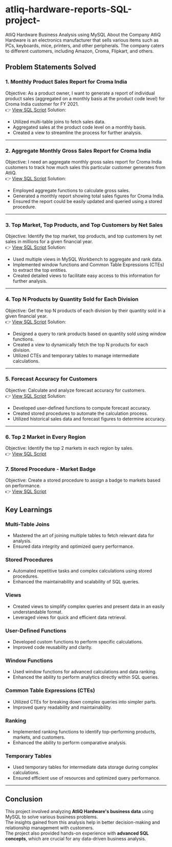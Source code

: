 # atliq-hardware-reports-SQL-project-
AtliQ Hardware Business Analysis using MySQL
About the Company
AtliQ Hardware is an electronics manufacturer that sells various items such as PCs, keyboards, mice, printers, and other peripherals. The company caters to different customers, including Amazon, Croma, Flipkart, and others.

## Problem Statements Solved

### 1. Monthly Product Sales Report for Croma India  
Objective: As a product owner, I want to generate a report of individual product sales (aggregated on a monthly basis at the product code level) for Croma India customer for FY 2021.  
👉 [View SQL Script](SQL_SCRIPTS/Croma_India_SalesReport_FY2021.sql)
Solution:

- Utilized multi-table joins to fetch sales data.
- Aggregated sales at the product code level on a monthly basis.
- Created a view to streamline the process for further analysis.
---

### 2. Aggregate Monthly Gross Sales Report for Croma India  
Objective: I need an aggregate monthly gross sales report for Croma India customers to track how much sales this particular customer generates from AtliQ.  
👉 [View SQL Script](SQL_SCRIPTS/Croma_Monthly_Total_Sales.sql)
Solution:

- Employed aggregate functions to calculate gross sales.
- Generated a monthly report showing total sales figures for Croma India.
- Ensured the report could be easily updated and queried using a stored procedure.
---

### 3. Top Market, Top Products, and Top Customers by Net Sales  
Objective: Identify the top market, top products, and top customers by net sales in millions for a given financial year.  
👉 [View SQL Script](SQL_SCRIPTS/Net_Sales_By_Market_Product_Customer.sql)
Solution:

- Used multiple views in MySQL Workbench to aggregate and rank data.
- Implemented window functions and Common Table Expressions (CTEs) to extract the top entities.
- Created detailed views to facilitate easy access to this information for further analysis.
---

### 4. Top N Products by Quantity Sold for Each Division  
Objective: Get the top N products of each division by their quantity sold in a given financial year.  
👉 [View SQL Script](SQL_SCRIPTS/Top_Products_Sold_Per_Division_By_Qty_Fy.sql)
Solution:

- Designed a query to rank products based on quantity sold using window functions.
- Created a view to dynamically fetch the top N products for each division.
- Utilized CTEs and temporary tables to manage intermediate calculations.
---

### 5. Forecast Accuracy for Customers  
Objective: Calculate and analyze forecast accuracy for customers.  
👉 [View SQL Script](SQL_SCRIPTS/Forecast_Accuracy_For_Customers.sql)
Solution:

- Developed user-defined functions to compute forecast accuracy.
- Created stored procedures to automate the calculation process.
- Utilized historical sales data and forecast figures to determine accuracy.
---
### 6. Top 2 Market in Every Region  
Objective: Identify the top 2 markets in each region by sales.  
👉 [View SQL Script](SQL_SCRIPTS/Top_2_Market_In_Every_Region.sql)

### 7. Stored Procedure - Market Badge  
Objective: Create a stored procedure to assign a badge to markets based on performance.  
👉 [View SQL Script](SQL_SCRIPTS/Stored_Procedures_Get_Market_Badge.sql)

## Key Learnings

### Multi-Table Joins
- Mastered the art of joining multiple tables to fetch relevant data for analysis.  
- Ensured data integrity and optimized query performance.  

### Stored Procedures
- Automated repetitive tasks and complex calculations using stored procedures.  
- Enhanced the maintainability and scalability of SQL queries.  

### Views
- Created views to simplify complex queries and present data in an easily understandable format.  
- Leveraged views for quick and efficient data retrieval.  

### User-Defined Functions
- Developed custom functions to perform specific calculations.  
- Improved code reusability and clarity.  

### Window Functions
- Used window functions for advanced calculations and data ranking.  
- Enhanced the ability to perform analytics directly within SQL queries.  

### Common Table Expressions (CTEs)
- Utilized CTEs for breaking down complex queries into simpler parts.  
- Improved query readability and maintainability.  

### Ranking
- Implemented ranking functions to identify top-performing products, markets, and customers.  
- Enhanced the ability to perform comparative analysis.  

### Temporary Tables
- Used temporary tables for intermediate data storage during complex calculations.  
- Ensured efficient use of resources and optimized query performance.  

---

## Conclusion
This project involved analyzing **AtliQ Hardware's business data** using MySQL to solve various business problems.  
The insights gained from this analysis help in better decision-making and relationship management with customers.  
The project also provided hands-on experience with **advanced SQL concepts**, which are crucial for any data-driven business analysis.

